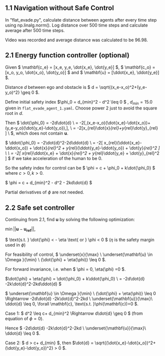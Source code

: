 ## 1.1 Navigation without Safe Control

In "flat_evade.py", calculate distance between agents after every time step using np.linalg.norm(). Log distance over 500 time steps and calculate average after 500 time steps.

Video was recorded and average distance was calculated to be 96.98.

## 2.1 Energy function controller (optional)

Given $ \mathbf{c_e} = [x_e, y_e, \dot{x_e}, \dot{y_e}] $, $ \mathbf{c_o} = [x_o, y_o, \dot{x_o}, \dot{y_o}] $ and $ \mathbf{u} = [\ddot{x_e}, \ddot{y_e}] $.

Distance $d$ between ego and obstacle is $ d = \sqrt{(x_e-x_o)^2+(y_e-y_o)^2} \geq 0 $.

Define initial safety index $\phi_0 = d_{min}^2 - d^2 \leq 0 $ , $d_{min} = 15.0$ given in `flat_evade_agent_1.yaml`. Choose power 2 just to avoid the square root in $d$.

Then $ \dot{\phi_0} = -2d\dot{d} \\ = -2[\,(x_e-x_o)(\dot{x_e}-\dot{x_o})+(y_e-y_o)(\dot{y_e}-\dot{y_o})\,]\,  \\ = -2[x_{rel}\dot{x}_{rel}+y_{rel}\dot{y}_{rel} ] \ $, which does not contain $\mathbf{u}$. 

$ \ddot{\phi_0} = -2\dot{d}^2-2d\ddot{d} \\ = -2[ x_{rel}(\ddot{x_e}-\ddot{x_o}) + \dot{x}_{rel}^2 + y_{rel}(\ddot{y_e}-\ddot{y_o}) + \dot{y}_{rel}^2 ] \ \\ = -2[ x_{rel}\ddot{x_e} + \dot{x}_{rel}^2 + y_{rel}\ddot{y_e} + \dot{y}_{rel}^2 ] $ if we take acceleration of the human to be $0$.

So the safety index for control can be $ \phi = c + \phi_0 + k\dot{\phi_0} $ where $c>0, k>0$.

$ \phi = c + d_{min}^2 - d^2 - 2kd\dot{d} $

Partial derivatives of $\phi$ are not needed.

<!-- $ \frac{\partial \phi}{\partial \mathbf{c_e}} = -2\mathbf{c_e} + 2\mathbf{c_o} $ 

$ \frac{\partial \phi}{\partial \mathbf{c_e}} = -2\mathbf{c_o} + 2\mathbf{c_e} $  -->

## 2.2 Safe set controller

Continuing from 2.1, find ${\mathbf{u}}$ by solving the following optimization:

$\min || \mathbf{u} - \mathbf{u_{ref}} ||$,

$ \text{s.t. }  \dot{\phi} < - \eta \text{ or }  \phi < 0 $ ($\eta$ is the safety margin used in $\phi$)

For feasibility of control, $ \underset{x}{\max} \ \underset{\mathbf{u} \in \Omega }{\min} \ {\dot{\phi} + \eta(\phi)} \leq 0 $.

For forward invariance, i.e. when $ \phi = 0, \eta(\phi) =0 $.

$\dot{\phi} + \eta(\phi) = \dot{\phi_0} + k\ddot{\phi_0} \\ = -2d\dot{d} -2k\dot{d}^2-2kd\ddot{d} $

<!-- $\dot{\phi} + \eta(\phi) = -2d\dot{d} -2k\dot{d}^2 - 2kd\ddot{d}  \ $ -->
<!-- $ \dot{\phi_0} + k \ddot{\phi_0} \\ = -\dot{d} - k\|{\mathbf{u}}\| $ -->

$ \underset{\mathbf{u} \in \Omega }{\min} \ {\dot{\phi} + \eta(\phi)} \leq 0  \Rightarrow -2d\dot{d} -2k\dot{d}^2-2kd \ \underset{\mathbf{u}}{\max}\ \ddot{d} \leq 0, \forall \mathbf{c}, \text{s.t. }\phi(\mathbf{c})=0 $.

Case 1: $ d^2 \leq c+ d_{min}^2  \Rightarrow d\dot{d} \geq 0 $ (from equation of $\phi = 0$).

Hence $ -2d\dot{d} -2k\dot{d}^2-2kd \ \underset{\mathbf{u}}{\max}\ \ddot{d} \leq 0 $.

Case 2: $ d > c+ d_{min} $, then $\dot{d} = \sqrt{(\dot{x_e}-\dot{x_o})^2+(\dot{y_e}-\dot{y_o})^2} > 0 $.
